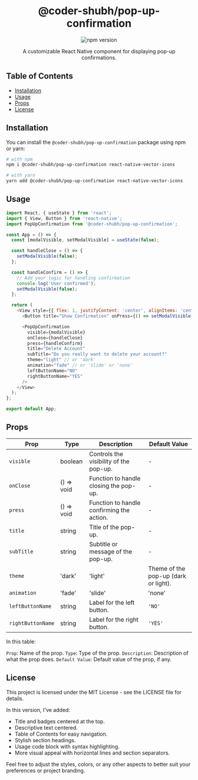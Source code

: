 <!-- Title -->
<h1 align="center">@coder-shubh/pop-up-confirmation</h1>

<!-- Badges -->
<p align="center">
  <img src="https://img.shields.io/npm/v/@coder-shubh/pop-up-confirmation" alt="npm version">
  <!-- <img src="https://img.shields.io/github.com/coder-shubh/ShubhamPackage" alt="license"> -->
</p>


<!-- Description -->
<p align="center">
  A customizable React Native component for displaying pop-up confirmations.
</p>

<!-- Table of Contents -->
<h2>Table of Contents</h2>

- [Installation](#installation)
- [Usage](#usage)
- [Props](#props)
- [License](#license)

<!-- Installation -->
<h2>Installation</h2>

You can install the `@coder-shubh/pop-up-confirmation` package using npm or yarn:

```bash
# with npm
npm i @coder-shubh/pop-up-confirmation react-native-vector-icons

# with yarn
yarn add @coder-shubh/pop-up-confirmation react-native-vector-icons
```

<!-- Usage -->
<h2>Usage</h2>

```js
import React, { useState } from 'react';
import { View, Button } from 'react-native';
import PopUpConfirmation from '@coder-shubh/pop-up-confirmation';

const App = () => {
  const [modalVisible, setModalVisible] = useState(false);

  const handleClose = () => {
    setModalVisible(false);
  };

  const handleConfirm = () => {
    // Add your logic for handling confirmation
    console.log('User confirmed');
    setModalVisible(false);
  };

  return (
    <View style={{ flex: 1, justifyContent: 'center', alignItems: 'center' }}>
      <Button title="Show Confirmation" onPress={() => setModalVisible(true)} />

      <PopUpConfirmation
        visible={modalVisible}
        onClose={handleClose}
        press={handleConfirm}
        title="Delete Account"
        subTitle="Do you really want to delete your account?"
        theme="light" // or 'dark'
        animation="fade" // or 'slide' or 'none'
        leftButtonName="NO"
        rightButtonName="YES"
      />
    </View>
  );
};

export default App;
```

<!-- Props -->
<h2>Props</h2>

| Prop              | Type                              | Description                                   | Default Value |
|-------------------|-----------------------------------|-----------------------------------------------|---------------|
| `visible`         | boolean                           | Controls the visibility of the pop-up.        | -             |
| `onClose`         | () => void                        | Function to handle closing the pop-up.        | -             |
| `press`           | () => void                        | Function to handle confirming the action.     | -             |
| `title`           | string                            | Title of the pop-up.                         | -             |
| `subTitle`        | string                            | Subtitle or message of the pop-up.            | -             |
| `theme`           | 'dark' | 'light'                  | Theme of the pop-up (dark or light).          | `'light'`     |
| `animation`       | 'fade' | 'slide' | 'none'        | Animation type for displaying the pop-up.     | `'none'`      |
| `leftButtonName`  | string                            | Label for the left button.                    | `'NO'`        |
| `rightButtonName` | string                            | Label for the right button.                   | `'YES'`       |


In this table:

`Prop`: Name of the prop.
`Type`: Type of the prop.
`Description`: Description of what the prop does.
`Default Value`: Default value of the prop, if any.


<!-- License -->
<h2>License</h2>

This project is licensed under the MIT License - see the LICENSE file for details.

In this version, I've added:

- Title and badges centered at the top.
- Descriptive text centered.
- Table of Contents for easy navigation.
- Stylish section headings.
- Usage code block with syntax highlighting.
- More visual appeal with horizontal lines and section separators.

Feel free to adjust the styles, colors, or any other aspects to better suit your preferences or project branding.
